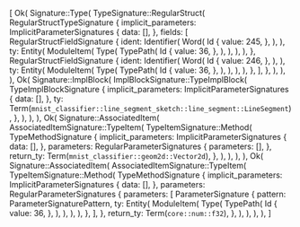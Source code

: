 [
    Ok(
        Signature::Type(
            TypeSignature::RegularStruct(
                RegularStructTypeSignature {
                    implicit_parameters: ImplicitParameterSignatures {
                        data: [],
                    },
                    fields: [
                        RegularStructFieldSignature {
                            ident: Identifier(
                                Word(
                                    Id {
                                        value: 245,
                                    },
                                ),
                            ),
                            ty: Entity(
                                ModuleItem(
                                    Type(
                                        TypePath(
                                            Id {
                                                value: 36,
                                            },
                                        ),
                                    ),
                                ),
                            ),
                        },
                        RegularStructFieldSignature {
                            ident: Identifier(
                                Word(
                                    Id {
                                        value: 246,
                                    },
                                ),
                            ),
                            ty: Entity(
                                ModuleItem(
                                    Type(
                                        TypePath(
                                            Id {
                                                value: 36,
                                            },
                                        ),
                                    ),
                                ),
                            ),
                        },
                    ],
                },
            ),
        ),
    ),
    Ok(
        Signature::ImplBlock(
            ImplBlockSignature::TypeImplBlock(
                TypeImplBlockSignature {
                    implicit_parameters: ImplicitParameterSignatures {
                        data: [],
                    },
                    ty: Term(`mnist_classifier::line_segment_sketch::line_segment::LineSegment`),
                },
            ),
        ),
    ),
    Ok(
        Signature::AssociatedItem(
            AssociatedItemSignature::TypeItem(
                TypeItemSignature::Method(
                    TypeMethodSignature {
                        implicit_parameters: ImplicitParameterSignatures {
                            data: [],
                        },
                        parameters: RegularParameterSignatures {
                            parameters: [],
                        },
                        return_ty: Term(`mnist_classifier::geom2d::Vector2d`),
                    },
                ),
            ),
        ),
    ),
    Ok(
        Signature::AssociatedItem(
            AssociatedItemSignature::TypeItem(
                TypeItemSignature::Method(
                    TypeMethodSignature {
                        implicit_parameters: ImplicitParameterSignatures {
                            data: [],
                        },
                        parameters: RegularParameterSignatures {
                            parameters: [
                                ParameterSignature {
                                    pattern: ParameterSignaturePattern,
                                    ty: Entity(
                                        ModuleItem(
                                            Type(
                                                TypePath(
                                                    Id {
                                                        value: 36,
                                                    },
                                                ),
                                            ),
                                        ),
                                    ),
                                },
                            ],
                        },
                        return_ty: Term(`core::num::f32`),
                    },
                ),
            ),
        ),
    ),
]